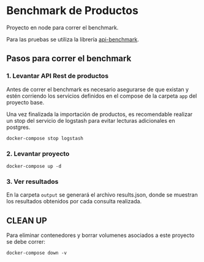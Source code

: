 # Benchmark de Productos

Proyecto en node para correr el benchmark.

Para las pruebas se utiliza la librería [api-benchmark](https://www.npmjs.com/package/api-benchmark).

## Pasos para correr el benchmark

### 1. Levantar API Rest de productos

Antes de correr el benchmark es necesario asegurarse de que existan y estén corriendo los servicios definidos en el compose de la carpeta `app` del proyecto base.

Una vez finalizada la importación de productos, es recomendable realizar un stop del servicio de logstash para evitar lecturas adicionales en postgres.

```
docker-compose stop logstash
```

### 2. Levantar proyecto

```
docker-compose up -d
```

### 3. Ver resultados

En la carpeta `output` se generará el archivo results.json, donde se muestran los resultados obtenidos por cada consulta realizada.

## CLEAN UP

Para eliminar contenedores y borrar volumenes asociados a este proyecto se debe correr:

```
docker-compose down -v
```
